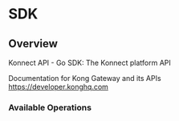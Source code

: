 # SDK

## Overview

Konnect API - Go SDK: The Konnect platform API

Documentation for Kong Gateway and its APIs
<https://developer.konghq.com>

### Available Operations
